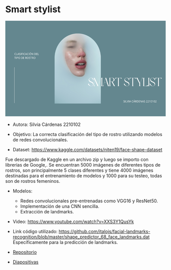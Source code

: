 # Smart stylist

<img src="https://github.com/silviac43/Proyecto_IA/blob/main/Proyecto%20IA%20(1).png" width="800px" height="300px">

- Autora: Silvia Cárdenas 2210102

- Objetivo: La correcta clasificación del tipo de rostro utilizando modelos de redes convolucionales.  

- Dataset: https://www.kaggle.com/datasets/niten19/face-shape-dataset

Fue descargado de Kaggle en un archivo zip y luego se importo con librerias de Google,. Se encuentran 5000 imágenes de diferentes tipos de rostros, son principalmente 5 clases diferentes y tiene 4000 imágenes destinadas para el entrenamiento de modelos y 1000 para su testeo, todas son de rostros femeninos.

- Modelos:
     - Redes convolucionales pre-entrenadas como VGG16 y ResNet50.
     - Implementación de una CNN sencilla.
     - Extracción de landmarks.

- Video: https://www.youtube.com/watch?v=XXS3Y1QusYk

- Link código utilizado: https://github.com/italojs/facial-landmarks-recognition/blob/master/shape_predictor_68_face_landmarks.dat
Específicamente para la predicción de landmarks.

- [Repositorio](https://github.com/silviac43/Proyecto_IA/blob/main/Proyecto.ipynb)

- [Diapositivas](https://github.com/silviac43/Proyecto_IA/blob/main/Proyecto_IA.pdf)
